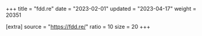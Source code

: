 +++
title = "fdd.re"
date = "2023-02-01"
updated = "2023-04-17"
weight = 20351

[extra]
source = "https://fdd.re/"
ratio = 10
size = 20
+++
